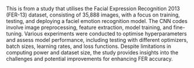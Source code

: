 This is from a study that utilises the Facial Expression Recognition 
2013 (FER-13) dataset, consisting of 35,888 images, with a focus 
on training, testing, and deploying a faciel emotion recognition model. The 
CNN codes involve image preprocessing, feature 
extraction, model training, and fine-tuning. Various 
experiments were conducted to optimise hyperparameters and 
assess model performance, including testing with different 
optimizers, batch sizes, learning rates, and loss functions. 
Despite limitations in computing power and dataset size, the 
study provides insights into the challenges and potential 
improvements for enhancing FER accuracy. 
